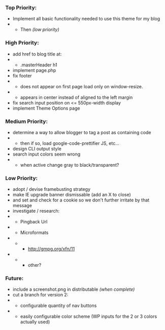 ### Top Priority:
+ Implement all basic functionality needed to use this theme for my blog
+ + Then *(low priority)*


### High Priority:
+ add href to blog title at: 
+ + .masterHeader h1
+ implement page.php
+ fix footer
+ + does not appear on first page load only on window-resize.
+ + appears in center instead of aligned to the left margin
+ fix search input position on <= 550px-width display
+ implement Theme Options page

### Medium Priority:
+ determine a way to allow blogger to tag a post as containing code
+ + then if so, load google-code-prettifier JS, etc...
+ design CLI output style	
+ search input colors seem wrong
+ + when active change gray to black/transparent?

### Low Priority:
+ adopt / devise framebusting strategy
+ make IE upgrade banner dismissable (add an X to close)
+ and set and check for a cookie so we don't further irritate by that message
+ investigate / research:
+ + Pingback Url
+ + Microformats
+ + + http://gmpg.org/xfn/11
+ + + other?

### Future:
+ include a screenshot.png in distributable *(when complete)*
+ cut a branch for version 2:
+ + configurable quantity of nav buttons
+ + easily configurable color scheme (WP inputs for the 2 or 3 colors actually used)
